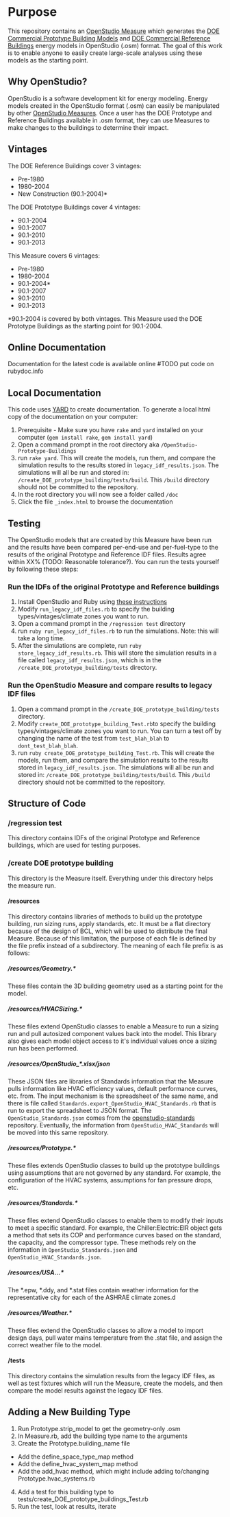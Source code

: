 # Purpose
This repository contains an [OpenStudio Measure](http://nrel.github.io/OpenStudio-user-documentation/measures/about_measures/) which generates the [DOE Commercial Prototype Building Models](http://www.energycodes.gov/commercial-prototype-building-models) and [DOE Commercial Reference Buildings](http://energy.gov/eere/buildings/commercial-reference-buildings) energy models in OpenStudio (.osm) format.  The goal of this work is to enable anyone to easily create large-scale analyses using these models as the starting point.

## Why OpenStudio?
OpenStudio is a software development kit for energy modeling.  Energy models created in the OpenStudio format (.osm) can easily be manipulated by other [OpenStudio Measures](http://nrel.github.io/OpenStudio-user-documentation/measures/about_measures/).  Once a user has the DOE Prototype and Reference Buildings available in .osm format, they can use Measures to make changes to the buildings to determine their impact.

## Vintages
The DOE Reference Buildings cover 3 vintages:

- Pre-1980
- 1980-2004
- New Construction (90.1-2004)*

The DOE Prototype Buildings cover 4 vintages:

- 90.1-2004
- 90.1-2007
- 90.1-2010
- 90.1-2013

This Measure covers 6 vintages:

- Pre-1980
- 1980-2004
- 90.1-2004*
- 90.1-2007
- 90.1-2010
- 90.1-2013

*90.1-2004 is covered by both vintages.  This Measure used the DOE Prototype Buildings as the starting point for 90.1-2004.

## Online Documentation
Documentation for the latest code is available online #TODO put code on rubydoc.info

## Local Documentation
This code uses [YARD](http://yardoc.org/) to create documentation.  To generate a local html copy of the documentation on your computer:

1. Prerequisite - Make sure you have `rake` and `yard` installed on your computer (`gem install rake`, `gem install yard`)
2. Open a command prompt in the root directory aka `/OpenStudio-Prototype-Buildings`
3. run `rake yard`.  This will create the models, run them, and compare the simulation results to the results stored in `legacy_idf_results.json`.  The simulations will all be run and stored in: `/create_DOE_prototype_building/tests/build`.  This `/build` directory should not be committed to the repository.
4. In the root directory you will now see a folder called `/doc`
5. Click the file `_index.html` to browse the documentation

## Testing
The OpenStudio models that are created by this Measure have been run and the results have been compared per-end-use and per-fuel-type to the results of the original Prototype and Reference IDF files.  Results agree within XX% (TODO: Reasonable tolerance?).  You can run the tests yourself by following these steps:

### Run the IDFs of the original Prototype and Reference buildings
1. Install OpenStudio and Ruby using [these instructions](http://nrel.github.io/OpenStudio-user-documentation/getting_started/getting_started/#installation-instructions)
2. Modify `run_legacy_idf_files.rb` to specify the building types/vintages/climate zones you want to run.
3. Open a command prompt in the `/regression test` directory
4. run `ruby run_legacy_idf_files.rb` to run the simulations. Note: this will take a long time.
4. After the simulations are complete, run `ruby store_legacy_idf_results.rb`.  This will store the simulation results in a file called `legacy_idf_results.json`, which is in the `/create_DOE_prototype_building/tests` directory.

### Run the OpenStudio Measure and compare results to legacy IDF files
1. Open a command prompt in the `/create_DOE_prototype_building/tests` directory.
2. Modify `create_DOE_prototype_building_Test.rb`to specify the building types/vintages/climate zones you want to run.  You can turn a test off by changing the name of the test from `test_blah_blah` to `dont_test_blah_blah`.
3. run `ruby create_DOE_prototype_building_Test.rb`.  This will create the models, run them, and compare the simulation results to the results stored in `legacy_idf_results.json`.  The simulations will all be run and stored in: `/create_DOE_prototype_building/tests/build`.  This `/build` directory should not be committed to the repository.

## Structure of Code

### /regression test
This directory contains IDFs of the original Prototype and Reference buildings, which are used for testing purposes.

### /create DOE prototype building
This directory is the Measure itself.  Everything under this directory helps the measure run.

#### /resources
This directory contains libraries of methods to build up the prototype building, run sizing runs, apply standards, etc.  It must be a flat directory because of the design of BCL, which will be used to distribute the final Measure.  Because of this limitation, the purpose of each file is defined by the file prefix instead of a subdirectory.  The meaning of each file prefix is as follows:

##### /resources/Geometry.*
These files contain the 3D building geometry used as a starting point for the model.

##### /resources/HVACSizing.*
These files extend OpenStudio classes to enable a Measure to run a sizing run and pull autosized component values back into the model.  This library also gives each model object access to it's individual values once a sizing run has been performed.

##### /resources/OpenStudio_*.xlsx/json
These JSON files are libraries of Standards information that the Measure pulls information like HVAC efficiency values, default performance curves, etc. from.  The input mechanism is the spreadsheet of the same name, and there is file called `Standards.export_OpenStudio_HVAC_Standards.rb` that is run to export the spreadsheet to JSON format.  The `OpenStudio_Standards.json` comes from the [openstudio-standards](https://github.com/NREL/openstudio-standards) repository.  Eventually, the information from `OpenStudio_HVAC_Standards` will be moved into this same repository.

##### /resources/Prototype.*
These files extends OpenStudio classes to build up the prototype buildings using assumptions that are not governed by any standard.  For example, the configuration of the HVAC systems, assumptions for fan pressure drops, etc.

##### /resources/Standards.*
These files extend OpenStudio classes to enable them to modify their inputs to meet a specific standard.  For example, the Chiller:Electric:EIR object gets a method that sets its COP and performance curves based on the standard, the capacity, and the compressor type.  These methods rely on the information in `OpenStudio_Standards.json` and `OpenStudio_HVAC_Standards.json`.

##### /resources/USA...*
The *.epw, *.ddy, and *.stat files contain weather information for the representative city for each of the ASHRAE climate zones.d

##### /resources/Weather.*
These files extend the OpenStudio classes to allow a model to import design days, pull water mains temperature from the .stat file, and assign the correct weather file to the model.

#### /tests
This directory contains the simulation results from the legacy IDF files, as well as test fixtures which will run the Measure, create the models, and then compare the model results against the legacy IDF files.

## Adding a New Building Type
1. Run Prototype.strip_model to get the geometry-only .osm
2. In Measure.rb, add the building type name to the arguments
3. Create the Prototype.building_name file
  - Add the define_space_type_map method
  - Add the define_hvac_system_map method
  - Add the add_hvac method, which might include adding to/changing Prototype.hvac_systems.rb
4. Add a test for this building type to tests/create_DOE_prototype_buildings_Test.rb
5. Run the test, look at results, iterate

